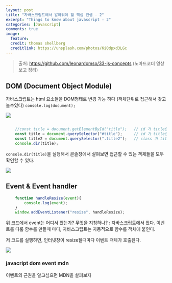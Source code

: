 ```yaml
---
layout: post
title: "자바스크립트에서 알아둬야 할 핵심 컨셉 - 2"
excerpt: "Things to know about javascript - 2"
categories: [Javascript]
comments: true
image:
  feature:
  credit: thomas shellberg
  creditlink: https://unsplash.com/photos/Ki0dpxd3LGc
---
```



>출처: https://github.com/leonardomso/33-js-concepts (노마드코더 영상보고 정리)

## DOM (Document Object Module)

자바스크립트는 html 요소들을 DOM형태로 변경 가능 하다 (객체단위로 접근해서 갖고놀수있다)
`console.log(document);`

<img src="https://miro.medium.com/max/1118/1*O31VV7G3O8Zpg0kyo2v-tw.png" />


```javascript

    //const title = document.getElementById("title");   // id 가 title인 객체 select
    const title = document.querySelector("#title");     // id 가 title인 객체 select
    const title2 = document.querySelector(".title2");   // class 가 title2인 객체 select
    console.dir(title);

```
`console.dir(title)`을 실행해서 콘솔창에서 살펴보면 접근할 수 있는 객체들을 모두 확인할 수 있다.

<img src="https://miro.medium.com/max/1072/1*bojzXIAT_GA4NfL60tVXdA.png" />



## Event & Event handler

```javascript
    function handleResize(event){
        console.log(event);
    }
    window.addEventListener("resize", handleResize);

```

위 코드에서 event는 어디서 왔는가? 무엇을 지칭하나?
: 자바스크립트에서 왔다.
이벤트를 다룰 함수를 만들때 마다, 자바스크립트는 자동적으로 함수를 객체에 붙인다.

저 코드를 실행하면, 인터넷창이 resize될때마다 이벤트 객체가 호출된다.

<img src="https://miro.medium.com/max/1174/1*oy5kVwi5mPziqpXxQBlbkg.png">

### javacript dom event mdn

이벤트의 근원을 알고싶으면 MDN을 살펴보자
